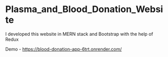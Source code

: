 # Plasma_and_Blood_Donation_Website
I developed this website in MERN stack and Bootstrap with the help of Redux


Demo -   https://blood-donation-app-6trt.onrender.com/
